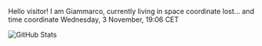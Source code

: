 Hello visitor! I am Giammarco, currently living in space coordinate lost... and time coordinate Wednesday, 3 November, 19:06 CET

![GitHub Stats](https://github-readme-stats.vercel.app/api?username=grcasanova)
